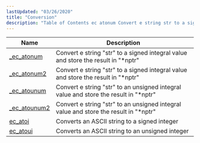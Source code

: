 ```yaml
---
lastUpdated: "03/26/2020"
title: "Conversion"
description: "Table of Contents ec atonum Convert e string str to a signed integral value and store the result in nptr ec atonum 2 Convert e string str to a signed integral value and store the result in nptr ec atounum Convert e string str to an unsigned integral value and..."
---
```



| Name                                                                                    | Description                                                                          |
|-----------------------------------------------------------------------------------------|--------------------------------------------------------------------------------------|
| [_ec_atonum](/momentum/3/3-api/apis-ec-atonum)     | Convert e string "str" to a signed integral value and store the result in "*nptr"    |
| [_ec_atonum2](/momentum/3/3-api/apis-ec-atonum-2)   | Convert e string "str" to a signed integral value and store the result in "*nptr"    |
| [_ec_atounum](/momentum/3/3-api/apis-ec-atounum)   | Convert e string "str" to an unsigned integral value and store the result in "*nptr" |
| [_ec_atounum2](/momentum/3/3-api/apis-ec-atounum-2) | Convert e string "str" to an unsigned integral value and store the result in "*nptr" |
| [ec_atoi](/momentum/3/3-api/apis-ec-atoi)           | Converts an ASCII string to a signed integer                                         |
| [ec_atoui](/momentum/3/3-api/apis-ec-atoui)         | Converts an ASCII string to an unsigned integer                                      |

